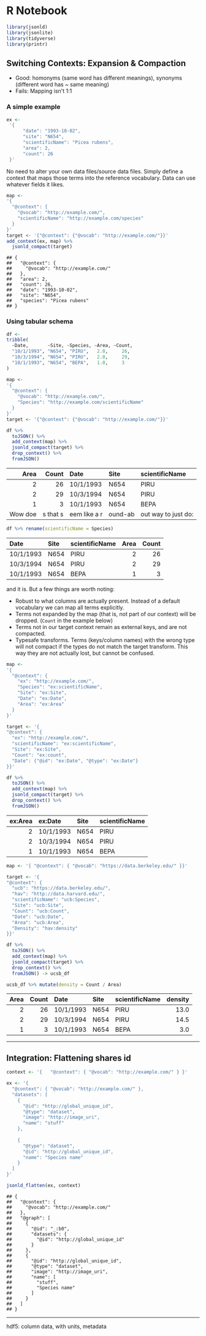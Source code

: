 R Notebook
================

``` r
library(jsonld)
library(jsonlite)
library(tidyverse)
library(printr)
```

Switching Contexts: Expansion & Compaction
------------------------------------------

-   Good: homonyms (same word has different meanings), synonyms (different word has ~ same meaning)
-   Fails: Mapping isn't 1:1

### A simple example

``` r
ex <- 
 '{ 
      "date": "1993-10-02",
      "site": "N654",
      "scientificName": "Picea rubens",
      "area": 2,
      "count": 26
 }'
```

No need to alter your own data files/source data files. Simply define a context that maps those terms into the reference vocabulary. Data can use whatever fields it likes.

``` r
map <- 
'{ 
  "@context": {
    "@vocab": "http://example.com/",
    "scientificName": "http://example.com/species"
  }
}'
target <- '{"@context": {"@vocab": "http://example.com/"}}'
add_context(ex, map) %>% 
  jsonld_compact(target)
```

    ## {
    ##   "@context": {
    ##     "@vocab": "http://example.com/"
    ##   },
    ##   "area": 2,
    ##   "count": 26,
    ##   "date": "1993-10-02",
    ##   "site": "N654",
    ##   "species": "Picea rubens"
    ## }

### Using tabular schema

``` r
df <- 
tribble(
  ~Date,       ~Site, ~Species, ~Area, ~Count,
  "10/1/1993", "N654", "PIRU",   2.0,     26,
  "10/3/1994", "N654", "PIRU",   2.0,     29,
  "10/1/1993", "N654", "BEPA",   1.0,     3
)

map <- 
'{ 
  "@context": {
    "@vocab": "http://example.com/",
    "Species": "http://example.com/scientificName"
  }
}'
target <- '{"@context": {"@vocab": "http://example.com/"}}'

df %>% 
  toJSON() %>% 
  add_context(map) %>% 
  jsonld_compact(target) %>% 
  drop_context() %>%
  fromJSON()
```

|     Area|     Count| Date         | Site    | scientificName      |
|--------:|---------:|:-------------|:--------|:--------------------|
|        2|        26| 10/1/1993    | N654    | PIRU                |
|        2|        29| 10/3/1994    | N654    | PIRU                |
|        1|         3| 10/1/1993    | N654    | BEPA                |
|  Wow doe|  s that s| eem like a r | ound-ab | out way to just do: |

``` r
df %>% rename(scientificName = Species)
```

| Date      | Site | scientificName |  Area|  Count|
|:----------|:-----|:---------------|-----:|------:|
| 10/1/1993 | N654 | PIRU           |     2|     26|
| 10/3/1994 | N654 | PIRU           |     2|     29|
| 10/1/1993 | N654 | BEPA           |     1|      3|

and it is. But a few things are worth noting:

-   Robust to what columns are actually present. Instead of a default vocabulary we can map all terms explicitly.
-   Terms not expanded by the map (that is, not part of our context) will be dropped. (`Count` in the example below)
-   Terms not in our target context remain as external keys, and are not compacted.
-   Typesafe transforms. Terms (keys/column names) with the wrong type will not compact if the types do not match the target transform. This way they are not actually lost, but cannot be confused.

``` r
map <- 
'{ 
  "@context": {
    "ex": "http://example.com/",
    "Species": "ex:scientificName",
    "Site": "ex:Site",
    "Date": "ex:Date",
    "Area": "ex:Area"
  }
}'

target <- '{
"@context": {
  "ex": "http://example.com/",
  "scientificName": "ex:scientificName",
  "Site": "ex:Site",
  "Count": "ex:count",
  "Date": {"@id": "ex:Date", "@type": "ex:Date"}
}}'

df %>% 
  toJSON() %>% 
  add_context(map) %>% 
  jsonld_compact(target) %>% 
  drop_context() %>%
  fromJSON() 
```

|  ex:Area| ex:Date   | Site | scientificName |
|--------:|:----------|:-----|:---------------|
|        2| 10/1/1993 | N654 | PIRU           |
|        2| 10/3/1994 | N654 | PIRU           |
|        1| 10/1/1993 | N654 | BEPA           |

``` r
map <- '{ "@context": { "@vocab": "https://data.berkeley.edu/" }}'

target <- '{
"@context": {
  "ucb": "https://data.berkeley.edu/",
  "hav": "http://data.harvard.edu/",
  "scientificName": "ucb:Species",
  "Site": "ucb:Site",
  "Count": "ucb:Count",
  "Date": "ucb:Date",
  "Area": "ucb:Area",
  "Density": "hav:density"
}}'

df %>% 
  toJSON() %>% 
  add_context(map) %>% 
  jsonld_compact(target) %>% 
  drop_context() %>%
  fromJSON() -> ucsb_df

ucsb_df %>% mutate(density = Count / Area)
```

|  Area|  Count| Date      | Site | scientificName |  density|
|-----:|------:|:----------|:-----|:---------------|--------:|
|     2|     26| 10/1/1993 | N654 | PIRU           |     13.0|
|     2|     29| 10/3/1994 | N654 | PIRU           |     14.5|
|     1|      3| 10/1/1993 | N654 | BEPA           |      3.0|

------------------------------------------------------------------------

Integration: Flattening shares id
---------------------------------

``` r
context <- '{   "@context": { "@vocab": "http://example.com/" } }'

ex <- '{
  "@context": { "@vocab": "http://example.com/" },
  "datasets": [
    {
      "@id": "http://global_unique_id",
      "@type": "dataset",
      "image": "http://image_uri",
      "name": "stuff"
    },
  
    {
      "@type": "dataset",
      "@id": "http://global_unique_id",
      "name": "Species name"
    }
  ]
}'

jsonld_flatten(ex, context)
```

    ## {
    ##   "@context": {
    ##     "@vocab": "http://example.com/"
    ##   },
    ##   "@graph": [
    ##     {
    ##       "@id": "_:b0",
    ##       "datasets": {
    ##         "@id": "http://global_unique_id"
    ##       }
    ##     },
    ##     {
    ##       "@id": "http://global_unique_id",
    ##       "@type": "dataset",
    ##       "image": "http://image_uri",
    ##       "name": [
    ##         "stuff",
    ##         "Species name"
    ##       ]
    ##     }
    ##   ]
    ## }

------------------------------------------------------------------------

hdf5: column data, with units, metadata
